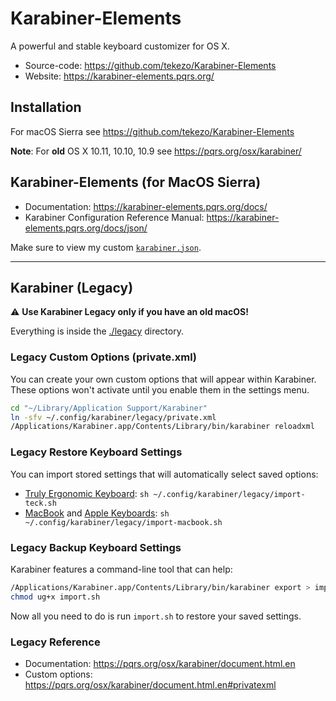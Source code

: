 # Karabiner-Elements

A powerful and stable keyboard customizer for OS X.

- Source-code: https://github.com/tekezo/Karabiner-Elements
- Website: https://karabiner-elements.pqrs.org/

## Installation

For macOS Sierra see https://github.com/tekezo/Karabiner-Elements

__Note__: For **old** OS X 10.11, 10.10, 10.9 see https://pqrs.org/osx/karabiner/

## Karabiner-Elements (for MacOS Sierra)

- Documentation: https://karabiner-elements.pqrs.org/docs/
- Karabiner Configuration Reference Manual: https://karabiner-elements.pqrs.org/docs/json/

Make sure to view my custom [`karabiner.json`](./karabiner.json).

---

## Karabiner (Legacy)

:warning: **Use Karabiner Legacy only if you have an old macOS!**

Everything is inside the [./legacy](./legacy) directory.

### Legacy Custom Options (private.xml)

You can create your own custom options that will appear within Karabiner.
These options won't activate until you enable them in the settings menu.

```sh
cd "~/Library/Application Support/Karabiner"
ln -sfv ~/.config/karabiner/legacy/private.xml
/Applications/Karabiner.app/Contents/Library/bin/karabiner reloadxml
```

### Legacy Restore Keyboard Settings

You can import stored settings that will automatically select saved options:

- [Truly Ergonomic Keyboard]: `sh ~/.config/karabiner/legacy/import-teck.sh`
- [MacBook] and [Apple Keyboards]: `sh ~/.config/karabiner/legacy/import-macbook.sh`

### Legacy Backup Keyboard Settings

Karabiner features a command-line tool that can help:

```sh
/Applications/Karabiner.app/Contents/Library/bin/karabiner export > import.sh
chmod ug+x import.sh
```

Now all you need to do is run `import.sh` to restore your saved settings.

### Legacy Reference

- Documentation: https://pqrs.org/osx/karabiner/document.html.en
- Custom options: https://pqrs.org/osx/karabiner/document.html.en#privatexml

[Karabiner-Elements]: https://karabiner-elements.pqrs.org/
[Karabiner]: https://pqrs.org/osx/karabiner/
[Truly Ergonomic Keyboard]: https://www.trulyergonomic.com/
[MacBook]: https://www.apple.com/macbook/design/
[Apple Keyboards]: http://store.apple.com/us/mac/mac-accessories/mice-keyboards
